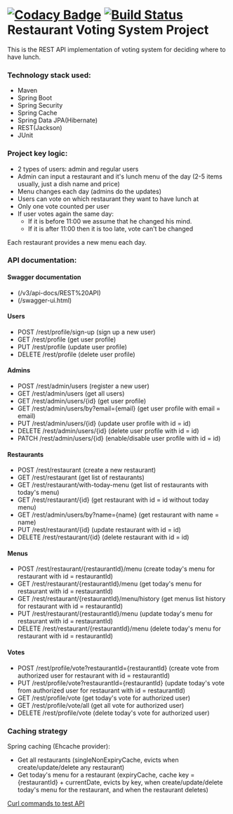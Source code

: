[![Codacy Badge](https://app.codacy.com/project/badge/Grade/2bc78c25851e4898b8e952f94cfcf967)](https://www.codacy.com/gh/iruchidesu/restaurantvotingsystem/dashboard?utm_source=github.com&amp;utm_medium=referral&amp;utm_content=iruchidesu/restaurantvotingsystem&amp;utm_campaign=Badge_Grade)
[![Build Status](https://travis-ci.com/iruchidesu/restaurantvotingsystem.svg?branch=master)](https://travis-ci.com/iruchidesu/restaurantvotingsystem)
Restaurant Voting System Project
=================================
This is the REST API implementation of voting system for deciding where to have lunch.

### Technology stack used:

* Maven
* Spring Boot
* Spring Security
* Spring Cache
* Spring Data JPA(Hibernate)
* REST(Jackson)
* JUnit

### Project key logic:

* 2 types of users: admin and regular users
* Admin can input a restaurant and it's lunch menu of the day (2-5 items usually, just a dish name and price)
* Menu changes each day (admins do the updates)
* Users can vote on which restaurant they want to have lunch at
* Only one vote counted per user
* If user votes again the same day:
    - If it is before 11:00 we assume that he changed his mind.
    - If it is after 11:00 then it is too late, vote can't be changed

Each restaurant provides a new menu each day.

### API documentation:

#### Swagger documentation

* (/v3/api-docs/REST%20API)
* (/swagger-ui.html)

#### Users

* POST /rest/profile/sign-up (sign up a new user)
* GET /rest/profile (get user profile)
* PUT /rest/profile (update user profile)
* DELETE /rest/profile (delete user profile)

#### Admins

* POST /rest/admin/users (register a new user)
* GET /rest/admin/users (get all users)
* GET /rest/admin/users/{id} (get user profile)
* GET /rest/admin/users/by?email={email} (get user profile with email = email)
* PUT /rest/admin/users/{id} (update user profile with id = id)
* DELETE /rest/admin/users/{id} (delete user profile with id = id)
* PATCH /rest/admin/users/{id} (enable/disable user profile with id = id)

#### Restaurants

* POST /rest/restaurant (create a new restaurant)
* GET /rest/restaurant (get list of restaurants)
* GET /rest/restaurant/with-today-menu (get list of restaurants with today's menu)
* GET /rest/restaurant/{id} (get restaurant with id = id without today menu)
* GET /rest/admin/users/by?name={name} (get restaurant with name = name)
* PUT /rest/restaurant/{id} (update restaurant with id = id)
* DELETE /rest/restaurant/{id} (delete restaurant with id = id)

#### Menus

* POST /rest/restaurant/{restaurantId}/menu (create today's menu for restaurant with id = restaurantId)
* GET /rest/restaurant/{restaurantId}/menu (get today's menu for restaurant with id = restaurantId)
* GET /rest/restaurant/{restaurantId}/menu/history (get menus list history for restaurant with id = restaurantId)
* PUT /rest/restaurant/{restaurantId}/menu (update today's menu for restaurant with id = restaurantId)
* DELETE /rest/restaurant/{restaurantId}/menu (delete today's menu for restaurant with id = restaurantId)

#### Votes

* POST /rest/profile/vote?restaurantId={restaurantId} (create vote from authorized user for restaurant with id =
  restaurantId)
* PUT /rest/profile/vote?restaurantId={restaurantId} (update today's vote from authorized user for restaurant with id =
  restaurantId)
* GET /rest/profile/vote (get today's vote for authorized user)
* GET /rest/profile/vote/all (get all vote for authorized user)
* DELETE /rest/profile/vote (delete today's vote for authorized user)

### Caching strategy

Spring caching (Ehcache provider):

* Get all restaurants (singleNonExpiryCache, evicts when create/update/delete any restaurant)
* Get today's menu for a restaurant (expiryCache, cache key = {restaurantId} + currentDate, evicts by key, when
  create/update/delete today's menu for the restaurant, and when the restaurant deletes)

<a href="curl.md">Curl commands to test API</a>
